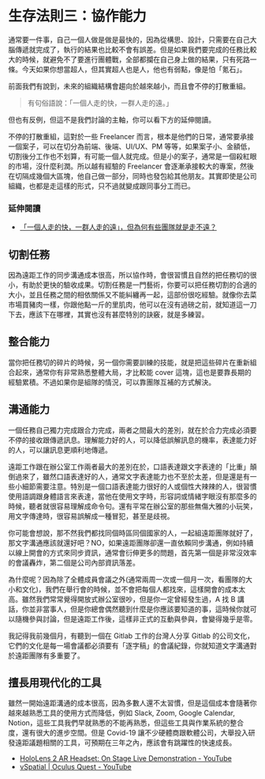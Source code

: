 # 生存法則三：協作能力

通常要一件事，自己一個人做是做是最快的，因為從構思、設計，只需要在自己大腦傳遞就完成了，執行的結果也比較不會有誤差。但是如果我們要完成的任務比較大的時候，就避免不了要進行團體戰，全部都攔在自己身上做的結果，只有死路一條。今天如果你想當超人，但其實超人也是人，他也有弱點，像是怕「氪石」。

前面我們有說到，未來的組織結構會趨向於越來越小，而且會不停的打散重組。

> 有句俗語說：「一個人走的快，一群人走的遠。」

但也有反例，但這不是我們討論的主軸，你可以看下方的延伸閱讀。

不停的打散重組，這對於一些 Freelancer 而言，根本是他們的日常，通常要承接一個案子，可以在切分為前端、後端、UI/UX、PM 等等，如果案子小、金額低，切割後分工作也不划算，有可能一個人就完成。但是小的案子，通常是一個殺紅眼的市場，沒什麼利潤。所以越有經驗的 Freelancer 會逐漸承接較大的專案，然後在切隔成幾個大區塊，他自己做一部分，同時也發包給其他朋友。其實即使是公司組織，也都是走這樣的形式，只不過就變成跟同事分工而已。

### 延伸閱讀

- [「一個人走的快，一群人走的遠」，但為何有些團隊就是走不遠？](https://www.thenewslens.com/article/69781)

## 切割任務

因為遠距工作的同步溝通成本很高，所以協作時，會很習慣且自然的把任務切的很小，有助於更快的驗收成果。切割任務是一門藝術，你要可以把任務切割的合適的大小，並且任務之間的相依關係又不能糾纏再一起，這部份很吃經驗。就像你去菜市場買豬肉一樣，你跟他點一斤的里肌肉，他可以在沒有過磅之前，就知道這一刀下去，應該下在哪裡，其實也沒有甚麼特別的訣竅，就是多練習。

## 整合能力

當你把任務切的碎片的時候，另一個你需要訓練的技能，就是把這些碎片在重新組合起來，通常你有非常熟悉整體大局，才比較能 cover 這塊，這也是要靠長期的經驗累積。不過如果你是組隊的情況，可以靠團隊互補的方式解決。

## 溝通能力

一個任務自己獨力完成跟合力完成，兩者之間最大的差別，就在於合力完成必須要不停的接收跟傳遞訊息。理解能力好的人，可以降低誤解訊息的機率，表達能力好的人，可以讓訊息更順利地傳遞。

遠距工作跟在辦公室工作兩者最大的差別在於，口語表達跟文字表達的「比重」顛倒過來了，雖然口語表達好的人，通常文字表達能力也不至於太差，但是還是有一些小細節需要注意。特別是一個口語表達能力很好的人或個性大辣辣的人，很習慣使用語調跟身體語言來表達，當他在使用文字時，形容詞或情緒字眼沒有那麼多的時候，聽者就很容易理解成命令句。還有平常在辦公室的那些無傷大雅的小玩笑，用文字傳達時，很容易誤解成一種冒犯，甚至是歧視。

你可能會想說，那不然我們都找同個時區同個國家的人，一起組遠距團隊就好了，那文字溝通應該就還好吧？NO，如果遠距團隊卻還一直依賴同步溝通，例如持續以線上開會的方式來同步資訊，通常會衍伸更多的問題，首先第一個是非常沒效率的會議轟炸，第二個是公司內部資訊落差。

為什麼呢？因為除了全體成員會議之外(通常兩周一次或一個月一次，看團隊的大小和文化)，我們在舉行會的時候，並不會把每個人都找來，這樣開會的成本太高。雖然我們常常覺得開放式辦公室很吵，但是你一定曾經發生過，A 找 B 講話，你並非當事人，但是你總會偶然聽到什麼是你應該要知道的事，這時候你就可以隨機參與討論，但是遠距工作後，這樣非正式的互動與參與，會變得幾乎是零。

我記得我前幾個月，有聽到一個在 Gitlab 工作的台灣人分享 Gitlab 的公司文化，它們的文化是每一場會議都必須要有「逐字稿」的會議紀錄，你就知道文字溝通對於遠距團隊有多重要了。

## 擅長用現代化的工具

雖然一開始遠距溝通的成本很高，因為多數人還不太習慣，但是這個成本會隨著你越來越熟悉工具的使用方式而降低，例如 Slack, Zoom, Google Calendar, Notion，這些工具我們早就熟悉的不能再熟悉，但這些工具與作業系統的整合度，還有很大的進步空間。但是 Covid-19 讓不少硬體商跟軟體公司，大舉投入研發遠距議題相關的工具，可預期在三年之內，應該會有跳躍性的快速成長。

- [HoloLens 2 AR Headset: On Stage Live Demonstration - YouTube](https://www.youtube.com/watch?v=uIHPPtPBgHk)
- [vSpatial  |  Oculus Quest - YouTube](https://www.youtube.com/watch?v=VOph3UT9zGc)